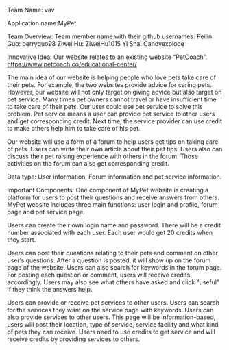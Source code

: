 Team Name: vav

Application name:MyPet

Team Overview:
Team member name with their github usernames.
Peilin Guo: perryguo98
Ziwei Hu: ZiweiHu1015
Yi Sha: Candyexplode


Innovative Idea:
Our website relates to an existing website “PetCoach”. https://www.petcoach.co/educational-center/

The main idea of our website is helping people who love pets take care of their pets. For example, the two websites provide advice for caring pets. However, our website will not only target on giving advice but also target on pet service. Many times pet owners cannot travel or have insufficient time to take care of their pets.  Our user could use pet service to solve this problem. Pet service means a user can provide pet service to other users and get corresponding credit.  Next time, the service provider can use credit to make others help him to take care of his pet. 

Our website will use a form of a forum to help users get tips on taking care of pets. Users can write their own article about their pet tips. Users also can discuss their pet raising experience with others in the forum. Those activities on the forum can also get corresponding credit.

Data type: User information, Forum information and pet  service information. 

Important Components: 
One component of MyPet website is creating a platform for users to post their questions and receive answers from others. MyPet website includes three main functions: user login and profile, forum page and pet service page. 

Users can create their own login name and password. There will be a credit number associated with each user. Each user would get 20 credits when they start. 

Users can post their questions relating to their pets and comment on other user’s questions. After a question is posted, it will show up on the forum page of the website. Users can also search for keywords in the forum page. For posting each question or comment, users will receive credits accordingly. Users may also see what others have asked and click “useful” if they think the answers help. 

Users can provide or receive pet services to other users. Users can search for the services they want on the service page with keywords. Users can also provide services to other users. This page will be information-based, users will post their location, type of service, service facility and what kind of pets they can receive. Users need to use credits to get service and will receive credits by providing services to others. 
